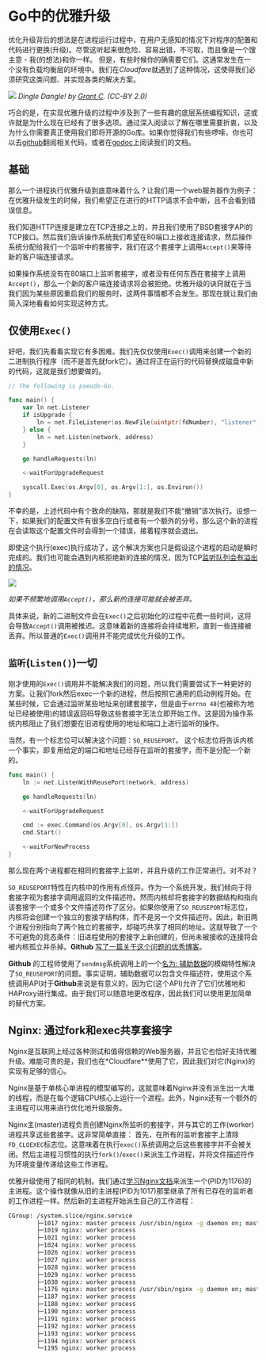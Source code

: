# Go中的优雅升级

优化升级背后的想法是在进程运行过程中，在用户无感知的情况下对程序的配置和代码进行更换(升级)。尽管这听起来很危险、容易出错，不可取，而且像是一个馊主意 - 我(的想法)和你一样。 但是，有些时候你的确需要它们。这通常发生在一个没有负载均衡层的环境中。我们在*Cloudfare*就遇到了这种情况，这使得我们必须研究这类问题、并实现各类的解决方案。

![](https://blog.cloudflare.com/content/images/2018/10/thing.jpg)
*Dingle Dangle! by [Grant C](https://www.flickr.com/photos/grant_subaru/14175646490). (CC-BY 2.0)*

巧合的是，在实现优雅升级的过程中涉及到了一些有趣的底层系统编程知识，这或许就是为什么现在已经有了很多选项。通过深入阅读以了解在哪里需要折衷，以及为什么你需要真正使用我们即将开源的Go库。如果你觉得我们有些啰嗦，你也可以去[github](https://github.com/cloudflare/tableflip)翻阅相关代码，或者在[godoc](https://godoc.org/github.com/cloudflare/tableflip)上阅读我们的文档。

## 基础

那么一个进程执行优雅升级到底意味着什么？让我们用一个web服务器作为例子：在优雅升级发生的时候，我们希望正在进行的HTTP请求不会中断，且不会看到错误信息。

我们知道HTTP连接是建立在TCP连接之上的，并且我们使用了BSD套接字API的TCP接口。然后我们告诉操作系统我们希望在80端口上接收连接请求，然后操作系统分配给我们一个监听中的套接字，我们在这个套接字上调用`Accept()`来等待新的客户端连接请求。

如果操作系统没有在80端口上监听套接字，或者没有任何东西在套接字上调用`Accept()`，那么一个新的客户端连接请求将会被拒绝。优雅升级的诀窍就在于当我们因为某些原因重启我们的服务时，这两件事情都不会发生。那现在就让我们由简入深地看看如何实现这种方式。

## 仅使用`Exec()`

好吧，我们先看看实现它有多困难。我们先仅仅使用`Exec()`调用来创建一个新的二进制执行程序（而不是首先就fork它）。通过将正在运行的代码替换成磁盘中新的代码，这就是我们想要做的。

```go
// The following is pseudo-Go.

func main() {
	var ln net.Listener
	if isUpgrade {
		ln = net.FileListener(os.NewFile(uintptr(fdNumber), "listener"))
	} else {
		ln = net.Listen(network, address)
	}

	go handleRequests(ln)

	<-waitForUpgradeRequest

	syscall.Exec(os.Argv[0], os.Argv[1:], os.Environ())
}
```

不幸的是，上述代码中有个致命的缺陷，那就是我们不能“撤销”该次执行。设想一下，如果我们的配置文件有很多空白行或者有一个额外的分号。那么这个新的进程在会读取这个配置文件时会得到一个错误，接着程序就会退出。

即使这个执行(exec)执行成功了，这个解决方案也只是假设这个进程的启动是瞬时完成的。我们也可能会遇到内核拒绝新的连接的情况，因为TCP[监听队列会有溢出的情况](https://veithen.github.io/2014/01/01/how-tcp-backlog-works-in-linux.html)。

![](https://blog.cloudflare.com/content/images/2018/10/Example1-1.png)

_如果不频繁地调用`Accept()`，那么新的连接可能就会被丢弃。_

具体来说，新的二进制文件会在`Exec()`之后初始化的过程中花费一些时间，这将会导致`Accept()`调用被推迟。这意味着新的连接将会持续堆积，直到一些连接被丢弃。所以普通的`Exec()`调用并不能完成优化升级的工作。

## `监听`(`Listen()`)一切

刚才使用的`Exec()`调用并不能解决我们的问题，所以我们需要尝试下一种更好的方案。让我们fork然后exec一个新的进程，然后按照它通用的启动例程开始。在某些时候，它会通过监听某些地址来创建套接字，但是由于`errno 48`(也被称为地址已经被使用)的错误返回码导致这些套接字无法立即开始工作。这是因为操作系统内核阻止了我们想要在旧进程使用的地址和端口上进行监听的操作。


当然，有一个标志位可以解决这个问题：`SO_REUSEPORT`。 这个标志位将告诉内核一个事实，即复用给定的端口和地址已经存在监听的套接字，而不是分配一个新的。

```go
func main() {
	ln := net.ListenWithReusePort(network, address)

	go handleRequests(ln)

	<-waitForUpgradeRequest

	cmd := exec.Command(os.Argv[0], os.Argv[1:])
	cmd.Start()

	<-waitForNewProcess
}
```

那么现在两个进程都在相同的套接字上监听，并且升级的工作正常进行。对不对？

`SO_REUSEPORT`特性在内核中的作用有点怪异。作为一个系统开发，我们倾向于将套接字视为套接字调用返回的文件描述符。然而内核却将套接字的数据结构和指向该套接字一个或多个文件描述符作了区分。如果你使用了`SO_REUSEPORT`标志位，内核将会创建一个独立的套接字结构体，而不是另一个文件描述符。因此，新旧两个进程分别指向了两个独立的套接字，却碰巧共享了相同的地址。这就导致了一个不可避免的竞态条件：旧进程使用的套接字上新创建的，但尚未被接收的连接将会被内核孤立并杀掉。**Github** [写了一篇关于这个问题的优秀博客](https://githubengineering.com/glb-part-2-haproxy-zero-downtime-zero-delay-reloads-with-multibinder/#haproxy-almost-safe-reloads)。

**Github** 的工程师使用了`sendmsg`系统调用上的一个[名为: 辅助数据](http://man7.org/linux/man-pages/man0/sys_socket.h.0p.html)的模糊特性解决了`SO_REUSEPORT`的问题。事实证明，辅助数据可以包含文件描述符，使用这个系统调用API对于**Github**来说是有意义的，因为它(这个API)允许了它们优雅地和HAProxy进行集成。由于我们可以随意地更改程序，因此我们可以使用更加简单的替代方案。


## Nginx: 通过fork和exec共享套接字

Nginx是互联网上经过各种测试和值得信赖的Web服务器，并且它也恰好支持优雅升级。难能可贵的是，我们也在*Cloudfare**使用了它，因此我们对它(Nginx)的实现有足够的信心。

Nginx是基于单核心单进程的模型编写的，这就意味着Nginx并没有派生出一大堆的线程，而是在每个逻辑CPU核心上运行一个进程。此外，Nginx还有一个额外的主进程可以用来进行优化地升级服务。

Nginx主(master)进程负责创建Nginx所监听的套接字，并与其它的工作(worker)进程共享这些套接字。这非常简单直接： 首先，在所有的监听套接字上清除`FD_CLOEXEC`标志位。这意味着在执行`exec()`系统调用之后这些套接字并不会被关闭。然后主进程习惯性的执行`fork()`/`exec()`来派生工作进程，并将文件描述符作为环境变量传递给这些工作进程。

优雅升级使用了相同的机制。我们通过[学习Nginx文档](http://nginx.org/en/docs/control.html#upgrade)来派生一个(PID为1176)的主进程。这个操作就像从旧的主进程(PID为1017)那里继承了所有已存在的监听者的工作进程一样。然后新的主进程开始派生自己的工作进程：

```bash
CGroup: /system.slice/nginx.service
       	├─1017 nginx: master process /usr/sbin/nginx -g daemon on; master_process on;
       	├─1019 nginx: worker process
       	├─1021 nginx: worker process
       	├─1024 nginx: worker process
       	├─1026 nginx: worker process
       	├─1027 nginx: worker process
       	├─1028 nginx: worker process
       	├─1029 nginx: worker process
       	├─1030 nginx: worker process
       	├─1176 nginx: master process /usr/sbin/nginx -g daemon on; master_process on;
       	├─1187 nginx: worker process
       	├─1188 nginx: worker process
       	├─1190 nginx: worker process
       	├─1191 nginx: worker process
       	├─1192 nginx: worker process
       	├─1193 nginx: worker process
       	├─1194 nginx: worker process
       	└─1195 nginx: worker process
```
